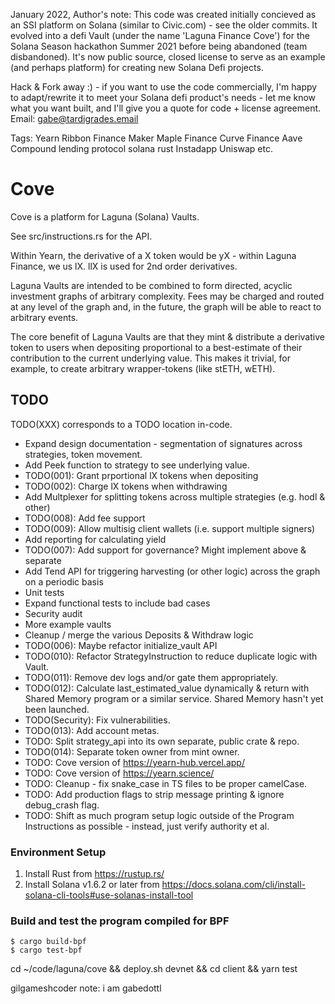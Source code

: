 January 2022, Author's note: This code was created initially concieved as an SSI platform on Solana (similar to Civic.com) - see the older commits. It evolved into a defi Vault (under the name 'Laguna Finance Cove') for the Solana Season hackathon Summer 2021 before being abandoned (team disbandoned). It's now public source, closed license to serve as an example (and perhaps platform) for creating new Solana Defi projects.

Hack & Fork away :) - if you want to use the code commercially, I'm happy to adapt/rewrite it to meet your Solana defi product's needs - let me know what you want built, and I'll give you a quote for code + license agreement. Email: gabe@tardigrades.email

Tags: Yearn Ribbon Finance Maker Maple Finance Curve Finance Aave Compound lending protocol solana rust Instadapp Uniswap etc.

# Cove
Cove is a platform for Laguna (Solana) Vaults.

See src/instructions.rs for the API.

Within Yearn, the derivative of a X token would be yX - within Laguna Finance, we us lX. llX is used
for 2nd order derivatives.

Laguna Vaults are intended to be combined to form directed, acyclic investment graphs of arbitrary
complexity. Fees may be charged and routed at any level of the graph and, in the future, the graph
will be able to react to arbitrary events.

The core benefit of Laguna Vaults are that they mint & distribute a derivative token to users when
depositing proportional to a best-estimate of their contribution to the current underlying value.
This makes it trivial, for example, to create arbitrary wrapper-tokens (like stETH, wETH).

## TODO
TODO(XXX) corresponds to a TODO location in-code.

* Expand design documentation - segmentation of signatures across strategies, token movement.
* Add Peek function to strategy to see underlying value.
* TODO(001): Grant prportional lX tokens when depositing
* TODO(002): Charge lX tokens when withdrawing
* Add Multplexer for splitting tokens across multiple strategies (e.g. hodl & other)
* TODO(008): Add fee support
* TODO(009): Allow multisig client wallets (i.e. support multiple signers)
* Add reporting for calculating yield
* TODO(007): Add support for governance? Might implement above & separate
* Add Tend API for triggering harvesting (or other logic) across the graph on a periodic basis
* Unit tests
* Expand functional tests to include bad cases
* Security audit
* More example vaults
* Cleanup / merge the various Deposits & Withdraw logic
* TODO(006): Maybe refactor initialize_vault API
* TODO(010): Refactor StrategyInstruction to reduce duplicate logic with Vault.
* TODO(011): Remove dev logs and/or gate them appropriately.
* TODO(012): Calculate last_estimated_value dynamically & return with Shared Memory program or a
             similar service. Shared Memory hasn't yet been launched.
* TODO(Security): Fix vulnerabilities.
* TODO(013): Add account metas.
* TODO: Split strategy_api into its own separate, public crate & repo.
* TODO(014): Separate token owner from mint owner.
* TODO: Cove version of https://yearn-hub.vercel.app/
* TODO: Cove version of https://yearn.science/
* TODO: Cleanup - fix snake_case in TS files to be proper camelCase.
* TODO: Add production flags to strip message printing & ignore debug_crash flag.
* TODO: Shift as much program setup logic outside of the Program Instructions as possible - instead, just verify authority et al.

### Environment Setup
1. Install Rust from https://rustup.rs/
2. Install Solana v1.6.2 or later from https://docs.solana.com/cli/install-solana-cli-tools#use-solanas-install-tool


### Build and test the program compiled for BPF
```
$ cargo build-bpf
$ cargo test-bpf
```
cd ~/code/laguna/cove && deploy.sh devnet && cd client && yarn test

gilgameshcoder note: i am gabedottl
